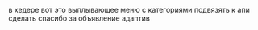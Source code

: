 в хедере вот это выплывающее меню с категориями
подвязять к апи
сделать спасибо за объявление
адаптив
